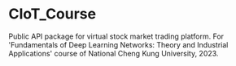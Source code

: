 # CIoT_Course
Public API package for virtual stock market trading platform. For 'Fundamentals of Deep Learning Networks: Theory and Industrial Applications' course of National Cheng Kung University, 2023.
